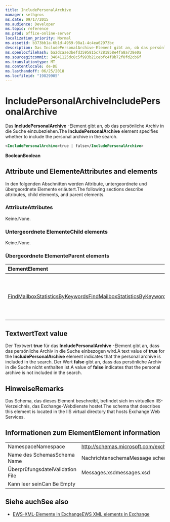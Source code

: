 ```yaml
---
title: IncludePersonalArchive
manager: sethgros
ms.date: 09/17/2015
ms.audience: Developer
ms.topic: reference
ms.prod: office-online-server
localization_priority: Normal
ms.assetid: b373bb1a-6b1d-4959-98a1-4c4ea62973bc
description: Das IncludePersonalArchive-Element gibt an, ob das persönliche Archiv in die Suche einzubeziehen.
ms.openlocfilehash: ba2dcaae3befd3595815c7281858e4fa8a738e0a
ms.sourcegitcommit: 34041125dc8c5f993b21cebfc4f8b72f0fd2cb6f
ms.translationtype: MT
ms.contentlocale: de-DE
ms.lasthandoff: 06/25/2018
ms.locfileid: "19829905"
---
```

# <a name="includepersonalarchive"></a><span data-ttu-id="e832b-103">IncludePersonalArchive</span><span class="sxs-lookup"><span data-stu-id="e832b-103">IncludePersonalArchive</span></span>

<span data-ttu-id="e832b-104">Das **IncludePersonalArchive** -Element gibt an, ob das persönliche Archiv in die Suche einzubeziehen.</span><span class="sxs-lookup"><span data-stu-id="e832b-104">The **IncludePersonalArchive** element specifies whether to include the personal archive in the search.</span></span> 
  
```XML
<IncludePersonalArchive>true | false</IncludePersonalArchive>
```

 <span data-ttu-id="e832b-105">**Boolean**</span><span class="sxs-lookup"><span data-stu-id="e832b-105">**Boolean**</span></span>
## <a name="attributes-and-elements"></a><span data-ttu-id="e832b-106">Attribute und Elemente</span><span class="sxs-lookup"><span data-stu-id="e832b-106">Attributes and elements</span></span>

<span data-ttu-id="e832b-107">In den folgenden Abschnitten werden Attribute, untergeordnete und übergeordnete Elemente erläutert.</span><span class="sxs-lookup"><span data-stu-id="e832b-107">The following sections describe attributes, child elements, and parent elements.</span></span>
  
### <a name="attributes"></a><span data-ttu-id="e832b-108">Attribute</span><span class="sxs-lookup"><span data-stu-id="e832b-108">Attributes</span></span>

<span data-ttu-id="e832b-109">Keine.</span><span class="sxs-lookup"><span data-stu-id="e832b-109">None.</span></span>
  
### <a name="child-elements"></a><span data-ttu-id="e832b-110">Untergeordnete Elemente</span><span class="sxs-lookup"><span data-stu-id="e832b-110">Child elements</span></span>

<span data-ttu-id="e832b-111">Keine.</span><span class="sxs-lookup"><span data-stu-id="e832b-111">None.</span></span>
  
### <a name="parent-elements"></a><span data-ttu-id="e832b-112">Übergeordnete Elemente</span><span class="sxs-lookup"><span data-stu-id="e832b-112">Parent elements</span></span>

|<span data-ttu-id="e832b-113">**Element**</span><span class="sxs-lookup"><span data-stu-id="e832b-113">**Element**</span></span>|<span data-ttu-id="e832b-114">**Beschreibung**</span><span class="sxs-lookup"><span data-stu-id="e832b-114">**Description**</span></span>|
|:-----|:-----|
|[<span data-ttu-id="e832b-115">FindMailboxStatisticsByKeywords</span><span class="sxs-lookup"><span data-stu-id="e832b-115">FindMailboxStatisticsByKeywords</span></span>](findmailboxstatisticsbykeywords.md) <br/> |<span data-ttu-id="e832b-116">Gibt eine Anforderung an die Postfachstatistiken nach Schlüsselwort suchen.</span><span class="sxs-lookup"><span data-stu-id="e832b-116">Specifies a request to search for mailbox statistics by keyword.</span></span>  <br/> |
   
## <a name="text-value"></a><span data-ttu-id="e832b-117">Textwert</span><span class="sxs-lookup"><span data-stu-id="e832b-117">Text value</span></span>

<span data-ttu-id="e832b-118">Der Textwert **true** für das **IncludePersonalArchive** -Element gibt an, dass das persönliche Archiv in die Suche einbezogen wird.</span><span class="sxs-lookup"><span data-stu-id="e832b-118">A text value of **true** for the **IncludePersonalArchive** element indicates that the personal archive is included in the search.</span></span> <span data-ttu-id="e832b-119">Der Wert **false** gibt an, dass das persönliche Archiv in die Suche nicht enthalten ist.</span><span class="sxs-lookup"><span data-stu-id="e832b-119">A value of **false** indicates that the personal archive is not included in the search.</span></span> 
  
## <a name="remarks"></a><span data-ttu-id="e832b-120">Hinweise</span><span class="sxs-lookup"><span data-stu-id="e832b-120">Remarks</span></span>

<span data-ttu-id="e832b-121">Das Schema, das dieses Element beschreibt, befindet sich im virtuellen IIS-Verzeichnis, das Exchange-Webdienste hostet.</span><span class="sxs-lookup"><span data-stu-id="e832b-121">The schema that describes this element is located in the IIS virtual directory that hosts Exchange Web Services.</span></span>
  
## <a name="element-information"></a><span data-ttu-id="e832b-122">Informationen zum Element</span><span class="sxs-lookup"><span data-stu-id="e832b-122">Element information</span></span>

|||
|:-----|:-----|
|<span data-ttu-id="e832b-123">Namespace</span><span class="sxs-lookup"><span data-stu-id="e832b-123">Namespace</span></span>  <br/> |http://schemas.microsoft.com/exchange/services/2006/messages  <br/> |
|<span data-ttu-id="e832b-124">Name des Schemas</span><span class="sxs-lookup"><span data-stu-id="e832b-124">Schema Name</span></span>  <br/> |<span data-ttu-id="e832b-125">Nachrichtenschema</span><span class="sxs-lookup"><span data-stu-id="e832b-125">Message schema</span></span>  <br/> |
|<span data-ttu-id="e832b-126">Überprüfungsdatei</span><span class="sxs-lookup"><span data-stu-id="e832b-126">Validation File</span></span>  <br/> |<span data-ttu-id="e832b-127">Messages.xsd</span><span class="sxs-lookup"><span data-stu-id="e832b-127">messages.xsd</span></span>  <br/> |
|<span data-ttu-id="e832b-128">Kann leer sein</span><span class="sxs-lookup"><span data-stu-id="e832b-128">Can Be Empty</span></span>  <br/> ||
   
## <a name="see-also"></a><span data-ttu-id="e832b-129">Siehe auch</span><span class="sxs-lookup"><span data-stu-id="e832b-129">See also</span></span>



- [<span data-ttu-id="e832b-130">EWS-XML-Elemente in Exchange</span><span class="sxs-lookup"><span data-stu-id="e832b-130">EWS XML elements in Exchange</span></span>](ews-xml-elements-in-exchange.md)

